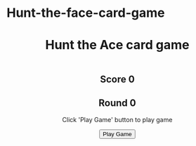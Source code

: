 # Hunt-the-face-card-game
<!DOCTYPE html>
<html lang="en">
<head>
    <meta charset="UTF-8">
    <meta http-equiv="X-UA-Compatible" content="IE=edge">
    <meta name="viewport" content="width=device-width, initial-scale=1.0">
    <title>Document</title>
    <link rel="stylesheet" href="style.css">
</head>
<body>
    <header>
        <div class="header-title-container">
            <h1>Hunt the Ace card game</h1>
        </div>
        <div class="header-round-info-container">
            <div class="header-img-container">
                <img src="/images/AceSpades.png" alt="" class="header-img">
            </div>
            <div class="header-score-container">
                <h2 class="score">Score&nbsp;<span class="badge">0</span></h2>
            </div>
            <div class="header-round-container">
                <h2 class="round">Round&nbsp;<span class="badge">0</span></h2>
            </div>
        </div>
        <div class="header-status-info-container">
            <p class="current-status">
                Click 'Play Game' button to play game
            </p>
        </div>
        <div class="header-button-container">
            <div class="game-play-button-container">
                <button id = "playGame" class="play-game">Play Game</button>
            </div>
        </div>
    </header>
    <main>
        <div class="card-container">
            <div class="card-pos-a">
            </div>
            <div class="card-pos-b">
            </div>
            <div class="card-pos-c">
            </div>
            <div class="card-pos-d">
            </div>
        </div>
    </main>
    <script src="index.js"></script>
</body>
</html>
